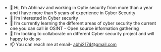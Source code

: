 - 👋 Hi, I’m Abhinav and working in Optiv security from more than a year and i have more than 5 years of experience in Cyber Security
- 👀 I’m interested in Cyber security
- 🌱 I’m currently learning the different areas of cyber security the current one you can call in OSINT - Open source information gathering
- 💞️ I’m looking to collaborate on different Cyber security project and will happy to do so
- 📫 You can reach me at email- abhi2174@gmail.com

<!---
abhinav2174/abhinav2174 is a ✨ special ✨ repository because its `README.md` (this file) appears on your GitHub profile.
You can click the Preview link to take a look at your changes.
--->
